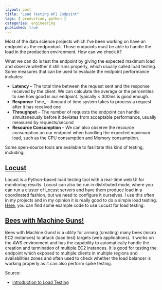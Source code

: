 ```yaml
---
layout: post
title: "Load Testing API Endpoint"
tags: [ production, python ]
categories: engineering
published: true
---
```


Most of the data science projects which I've been working on have an endpoint as the endproduct.
Those endpoints must be able to handle the load in the production environment.
How can we check it? 
<!--more-->

What we can do is test the endpoint by giving the expected maximum load and observe whether it still runs properly, which usually called load testing. Some measures that can be used to evaluate the endpoint performance includes:
* **Latency** – The total time between the request sent and the response received by the client. We can calculate the average or the percentiles to see how good is our endpoint. typically < 300ms is good enough.
* **Response** Time_ – Amount of time system takes to process a request after it has received one
* **Throughput** – The number of requests the endpoint can handle simultaneously before it deviates from acceptable performance, usually measured by requests/second
* **Resource Consumption** – We can also observe the resource consumption on our endpoint when handling the expected maximum load, such as the CPU consumption and Memory consumption.

Some open-source tools are available to fasilitate this kind of testing, including:

## [Locust](https://github.com/locustio/locust)
Locust is a Python-based load testing tool with a real-time web UI for monitoring results.
Locust can also be run in distributed mode, where you can run a cluster of Locust servers and have them produce load in a coordinated fashion, but we need to configure it ourselves.
I use this often in my projects and in my opinion it is really good to do a simple load testing. [Here](https://github.com/septian-putra/locust-loadtesting), you can find some example code to use Locust for load testing.


## [Bees with Machine Guns!](https://github.com/newsapps/beeswithmachineguns)
Bees with Machine Guns! is a utility for arming (creating) many bees (micro EC2 instances) to attack (load test) targets (web applications). It works on the AWS environment and has the capability to automatically handle the creation and termination of multiple EC2 instances. It is good for testing the endpoint which exposed to multiple clients in multiple regions and availabilities zones and often used to check whether the load balancer is working properly as it can also perform spike testing. 

Source:
* [Introduction to Load Testing](https://www.digitalocean.com/community/tutorials/an-introduction-to-load-testing)
